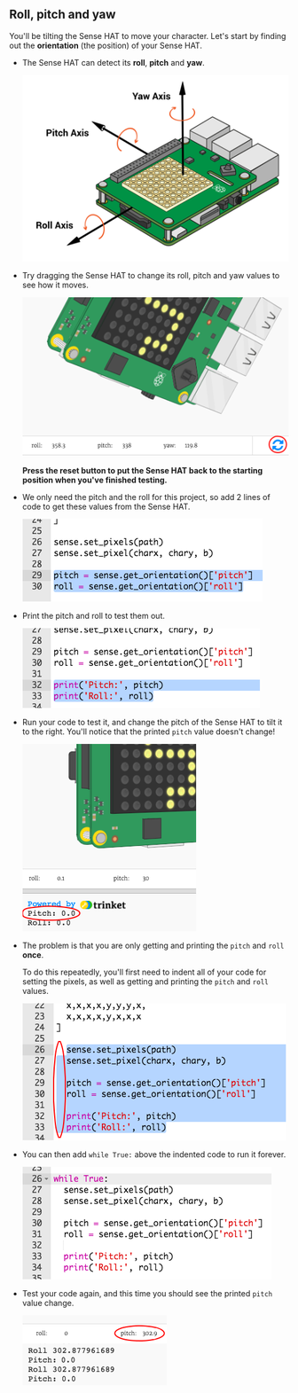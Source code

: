 ## Roll, pitch and yaw

You'll be tilting the Sense HAT to move your character. Let's start by finding out the **orientation** (the position) of your Sense HAT.

+ The Sense HAT can detect its **roll**, **pitch** and **yaw**.
    
    ![screenshot](images/tightrope-rpy.png)

+ Try dragging the Sense HAT to change its roll, pitch and yaw values to see how it moves.
    
    ![скриншот](images/tightrope-rpy-test.png)
    
    **Press the reset button to put the Sense HAT back to the starting position when you've finished testing.**

+ We only need the pitch and the roll for this project, so add 2 lines of code to get these values from the Sense HAT.
    
    ![скриншот](images/tightrope-roll-pitch.png)

+ Print the pitch and roll to test them out.
    
    ![screenshot](images/tightrope-roll-pitch-print.png)

+ Run your code to test it, and change the pitch of the Sense HAT to tilt it to the right. You'll notice that the printed `pitch` value doesn't change!
    
    ![скриншот](images/tightrope-pitch-test.png)

+ The problem is that you are only getting and printing the `pitch` and `roll` **once**.
    
    To do this repeatedly, you'll first need to indent all of your code for setting the pixels, as well as getting and printing the `pitch` and `roll` values.
    
    ![скриншот](images/tightrope-indent.png)

+ You can then add `while True:` above the indented code to run it forever.
    
    ![скриншот](images/tightrope-forever.png)

+ Test your code again, and this time you should see the printed `pitch` value change.
    
    ![скриншот](images/tightrope-pitch-test-fix.png)